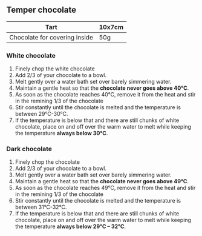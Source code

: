 ## Temper chocolate


| Tart                          | 10x7cm |
| ----------------------------- | ------ |
| Chocolate for covering inside | 50g    |


### White chocolate
1. Finely chop the white chocolate 
2. Add 2/3 of your chocolate to a bowl. 
3. Melt gently over a water bath set over barely simmering water.
4. Maintain a gentle heat so that the **chocolate never goes above 40°C**.
5. As soon as the chocolate reaches 40°C, remove it from the heat and stir in the remining 1/3 of the chocolate
6. Stir constantly until the chocolate is melted and the temperature is between 29°C-30°C. 
7. If the temperature is below that and there are still chunks of white chocolate, place on and off over the warm water to melt while keeping the temperature **always below 30°C**.

### Dark chocolate
1. Finely chop the chocolate 
2. Add 2/3 of your chocolate to a bowl. 
3. Melt gently over a water bath set over barely simmering water.
4. Maintain a gentle heat so that the **chocolate never goes above 49°C**.
5. As soon as the chocolate reaches 49°C, remove it from the heat and stir in the remining 1/3 of the chocolate
6. Stir constantly until the chocolate is melted and the temperature is between 31°C-32°C. 
7. If the temperature is below that and there are still chunks of white chocolate, place on and off over the warm water to melt while keeping the temperature **always below 29°C – 32°C**.
